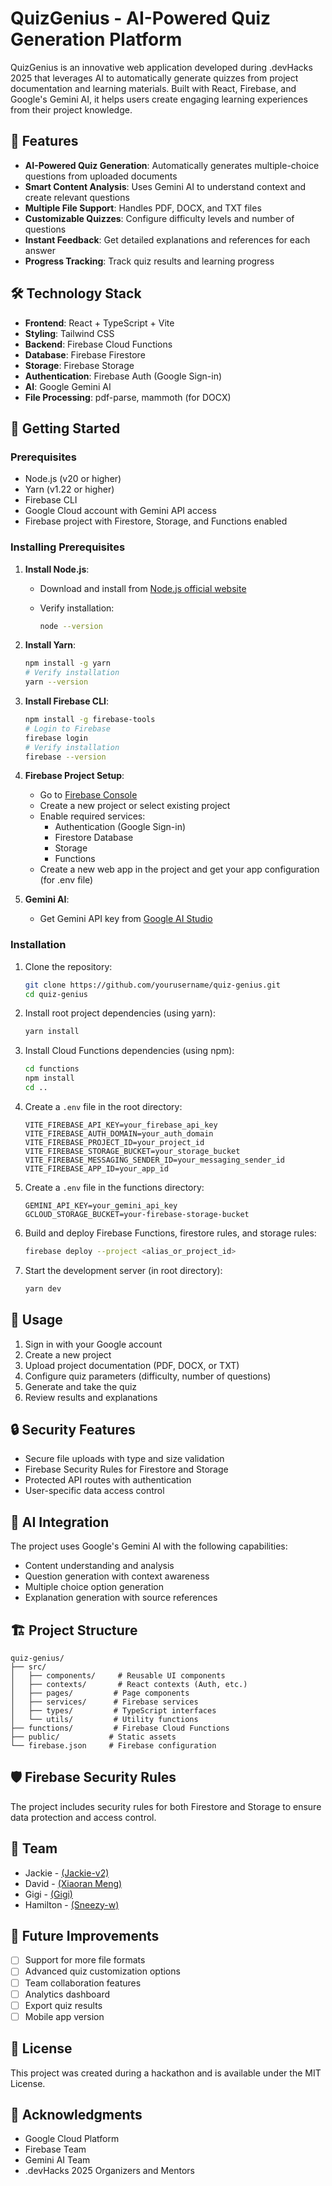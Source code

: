 # QuizGenius - AI-Powered Quiz Generation Platform

QuizGenius is an innovative web application developed during .devHacks 2025 that leverages AI to automatically generate quizzes from project documentation and learning materials. Built with React, Firebase, and Google's Gemini AI, it helps users create engaging learning experiences from their project knowledge.

## 🌟 Features

- **AI-Powered Quiz Generation**: Automatically generates multiple-choice questions from uploaded documents
- **Smart Content Analysis**: Uses Gemini AI to understand context and create relevant questions
- **Multiple File Support**: Handles PDF, DOCX, and TXT files
- **Customizable Quizzes**: Configure difficulty levels and number of questions
- **Instant Feedback**: Get detailed explanations and references for each answer
- **Progress Tracking**: Track quiz results and learning progress

## 🛠️ Technology Stack

- **Frontend**: React + TypeScript + Vite
- **Styling**: Tailwind CSS
- **Backend**: Firebase Cloud Functions
- **Database**: Firebase Firestore
- **Storage**: Firebase Storage
- **Authentication**: Firebase Auth (Google Sign-in)
- **AI**: Google Gemini AI
- **File Processing**: pdf-parse, mammoth (for DOCX)

## 🚀 Getting Started

### Prerequisites

- Node.js (v20 or higher)
- Yarn (v1.22 or higher)
- Firebase CLI
- Google Cloud account with Gemini API access
- Firebase project with Firestore, Storage, and Functions enabled

### Installing Prerequisites

1. **Install Node.js**:
   - Download and install from [Node.js official website](https://nodejs.org/)
   - Verify installation:

     ```bash
     node --version
     ```

2. **Install Yarn**:

   ```bash
   npm install -g yarn
   # Verify installation
   yarn --version
   ```

3. **Install Firebase CLI**:

   ```bash
   npm install -g firebase-tools
   # Login to Firebase
   firebase login
   # Verify installation
   firebase --version
   ```

4. **Firebase Project Setup**:
   - Go to [Firebase Console](https://console.firebase.google.com/)
   - Create a new project or select existing project
   - Enable required services:
     - Authentication (Google Sign-in)
     - Firestore Database
     - Storage
     - Functions
   - Create a new web app in the project and get your app configuration (for .env file)

5. **Gemini AI**:
   <!-- - Go to [Google Cloud Console](https://console.cloud.google.com/)
   - Enable Cloud Functions API
   - Create a service account and download credentials -->
   - Get Gemini API key from [Google AI Studio](https://aistudio.google.com/apikey/)

### Installation

1. Clone the repository:

   ```bash
   git clone https://github.com/yourusername/quiz-genius.git
   cd quiz-genius
   ```

2. Install root project dependencies (using yarn):

   ```bash
   yarn install
   ```

3. Install Cloud Functions dependencies (using npm):

   ```bash
   cd functions
   npm install
   cd ..
   ```

4. Create a `.env` file in the root directory:

   ```env
   VITE_FIREBASE_API_KEY=your_firebase_api_key
   VITE_FIREBASE_AUTH_DOMAIN=your_auth_domain
   VITE_FIREBASE_PROJECT_ID=your_project_id
   VITE_FIREBASE_STORAGE_BUCKET=your_storage_bucket
   VITE_FIREBASE_MESSAGING_SENDER_ID=your_messaging_sender_id
   VITE_FIREBASE_APP_ID=your_app_id
   ```

5. Create a `.env` file in the functions directory:

   ```env
   GEMINI_API_KEY=your_gemini_api_key
   GCLOUD_STORAGE_BUCKET=your-firebase-storage-bucket
   ```

6. Build and deploy Firebase Functions, firestore rules, and storage rules:

   ```bash
   firebase deploy --project <alias_or_project_id>
   ```

7. Start the development server (in root directory):

   ```bash
   yarn dev
   ```

## 📝 Usage

1. Sign in with your Google account
2. Create a new project
3. Upload project documentation (PDF, DOCX, or TXT)
4. Configure quiz parameters (difficulty, number of questions)
5. Generate and take the quiz
6. Review results and explanations

## 🔒 Security Features

- Secure file uploads with type and size validation
- Firebase Security Rules for Firestore and Storage
- Protected API routes with authentication
- User-specific data access control

## 🤖 AI Integration

The project uses Google's Gemini AI with the following capabilities:

- Content understanding and analysis
- Question generation with context awareness
- Multiple choice option generation
- Explanation generation with source references

## 🏗️ Project Structure

```plaintext
quiz-genius/
├── src/
│   ├── components/     # Reusable UI components
│   ├── contexts/       # React contexts (Auth, etc.)
│   ├── pages/         # Page components
│   ├── services/      # Firebase services
│   ├── types/         # TypeScript interfaces
│   └── utils/         # Utility functions
├── functions/         # Firebase Cloud Functions
├── public/           # Static assets
└── firebase.json     # Firebase configuration
```

## 🛡️ Firebase Security Rules

The project includes security rules for both Firestore and Storage to ensure data protection and access control.

## 👥 Team

- Jackie - [(Jackie-v2)](https://github.com/Jackie-v2)
- David - [(Xiaoran Meng)](https://github.com/xiaoran-MENG)
- Gigi - [(Gigi)](https://github.com/shop2008)
- Hamilton - [(Sneezy-w)](https://github.com/Sneezy-w)

## 🎯 Future Improvements

- [ ] Support for more file formats
- [ ] Advanced quiz customization options
- [ ] Team collaboration features
- [ ] Analytics dashboard
- [ ] Export quiz results
- [ ] Mobile app version

## 📄 License

This project was created during a hackathon and is available under the MIT License.

## 🙏 Acknowledgments

- Google Cloud Platform
- Firebase Team
- Gemini AI Team
- .devHacks 2025 Organizers and Mentors
